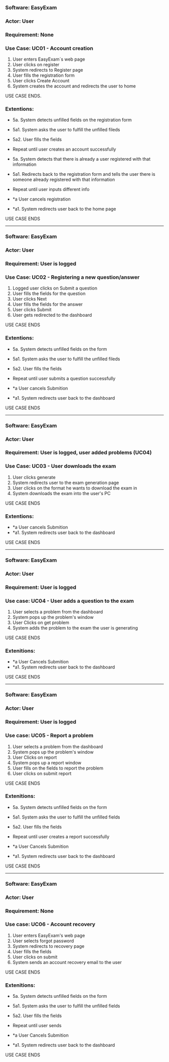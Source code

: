 ### Software: EasyExam
### Actor: User
### Requirement: None
### Use Case: UC01 - Account creation

1. User enters EasyExam´s web page
2. User clicks on register
3. System redirects to Register page
4. User fills the registration form
5. User clicks Create Account
6. System creates the account and redirects the user to home

USE CASE ENDS.

### Extentions:
- 5a. System detects unfilled fields on the registration form
- 5a1.  System asks the user to fulfill the unfilled fileds
- 5a2. User fills the fields
- Repeat until user creates an account successfully 


- 5a. System detects that there is already a user registered with that information
- 5a1. Redirects back to the registration form and tells the user there is someone already registered with that information
- Repeat until user inputs different info


- *a User cancels registration
- *a1. System redirects user back to the home page

USE CASE ENDS

-----------------------------------------------------------------------------------

### Software: EasyExam
### Actor: User
### Requirement: User is logged
### Use Case: UC02 - Registering a new question/answer

1. Logged user clicks on Submit a question
2. User fills the fields for the question
3. User clicks Next
4. User fills the fields for the answer
5. User clicks Submit
6. User gets redirected to the dashboard

USE CASE ENDS

### Extentions: 
- 5a. System detects unfilled fields on the form
- 5a1.  System asks the user to fulfill the unfilled fileds
- 5a2. User fills the fields
- Repeat until user submits a question successfully

- *a User cancels Submition
- *a1. System redirects user back to the dashboard

USE CASE ENDS

-----------------------------------------------------------------------------------

### Software: EasyExam
### Actor: User
### Requirement: User is logged, user added problems (UC04)
### Use Case: UC03 - User downloads the exam

1. User clicks generate
2. System redirects user to the exam generation page
3. User clicks on the format he wants to download the exam in 
4. System downloads the exam into the user's PC

USE CASE ENDS

### Extentions: 
- *a User cancels Submition
- *a1. System redirects user back to the dashboard

USE CASE ENDS

-----------------------------------------------------------------------------------

### Software: EasyExam
### Actor: User
### Requirement: User is logged
### Use case: UC04 - User adds a question to the exam

1. User selects a problem from the dashboard
2. System pops up the problem's window
3. User Clicks on get problem 
4. System adds the problem to the exam the user is generating

USE CASE ENDS

### Extenitions:
- *a User Cancels Submition
- *a1. System redirects user back to the dashboard

USE CASE ENDS

-----------------------------------------------------------------------------------

### Software: EasyExam
### Actor: User
### Requirement: User is logged
### Use case: UC05 - Report a problem

1. User selects a problem from the dashboard
2. System pops up the problem's window
3. User Clicks on report
4. System pops up a report window
5. User fills on the fields to report the problem
6. User clicks on submit report

USE CASE ENDS

### Extenitions:
- 5a. System detects unfilled fields on the form
- 5a1.  System asks the user to fulfill the unfilled fields
- 5a2. User fills the fields
- Repeat until user creates a report successfully

- *a User Cancels Submition
- *a1. System redirects user back to the dashboard

USE CASE ENDS

-----------------------------------------------------------------------------------

### Software: EasyExam
### Actor: User
### Requirement: None
### Use case: UC06 - Account recovery

1. User enters EasyExam's web page
2. User selects forgot password
3. System redirects to recovery page
4. User fills the fields 
5. User clicks on submit
6. System sends an account recovery email to the user

USE CASE ENDS

### Extenitions:
- 5a. System detects unfilled fields on the form
- 5a1.  System asks the user to fulfill the unfilled fields
- 5a2. User fills the fields
- Repeat until user sends  

- *a User Cancels Submition
- *a1. System redirects user back to the dashboard

USE CASE ENDS
